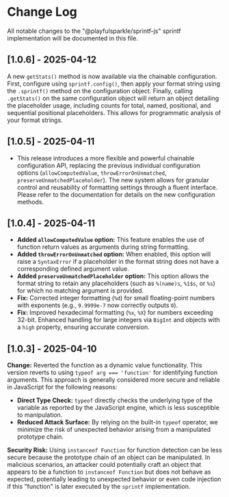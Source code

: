 # Change Log

All notable changes to the "@playfulsparkle/sprintf-js" sprintf implementation will be documented in this file.

## [1.0.6] - 2025-04-12

A new `getStats()` method is now available via the chainable configuration. First, configure using `sprintf.config()`, then apply your format string using the `.sprintf()` method on the configuration object. Finally, calling `.getStats()` on the same configuration object will return an object detailing the placeholder usage, including counts for total, named, positional, and sequential positional placeholders. This allows for programmatic analysis of your format strings.

## [1.0.5] - 2025-04-11

* This release introduces a more flexible and powerful chainable configuration API, replacing the previous individual configuration options (`allowComputedValue`, `throwErrorOnUnmatched`, `preserveUnmatchedPlaceholder`). The new system allows for granular control and reusability of formatting settings through a fluent interface. Please refer to the documentation for details on the new configuration methods.

## [1.0.4] - 2025-04-11

* **Added `allowComputedValue` option:** This feature enables the use of function return values as arguments during string formatting.
* **Added `throwErrorOnUnmatched` option:** When enabled, this option will raise a `SyntaxError` if a placeholder in the format string does not have a corresponding defined argument value.
* **Added `preserveUnmatchedPlaceholder` option:** This option allows the format string to retain any placeholders (such as `%(name)s`, `%1$s`, or `%s`) for which no matching argument is provided.
* **Fix:** Corrected integer formatting (`%d`) for small floating-point numbers with exponents (e.g., `9.9999e-7` now correctly outputs `0`).
* **Fix:** Improved hexadecimal formatting (`%x`, `%X`) for numbers exceeding 32-bit. Enhanced handling for large integers via `BigInt` and objects with a `high` property, ensuring accurate conversion.

## [1.0.3] - 2025-04-10

**Change:** Reverted the function as a dynamic value functionality. This version reverts to using `typeof arg === 'function'` for identifying function arguments. This approach is generally considered more secure and reliable in JavaScript for the following reasons:

* **Direct Type Check:** `typeof` directly checks the underlying type of the variable as reported by the JavaScript engine, which is less susceptible to manipulation.
* **Reduced Attack Surface:** By relying on the built-in `typeof` operator, we minimize the risk of unexpected behavior arising from a manipulated prototype chain.

**Security Risk:** Using `instanceof Function` for function detection can be less secure because the prototype chain of an object can be manipulated. In malicious scenarios, an attacker could potentially craft an object that appears to be a function to `instanceof Function` but does not behave as expected, potentially leading to unexpected behavior or even code injection if this "function" is later executed by the `sprintf` implementation.
